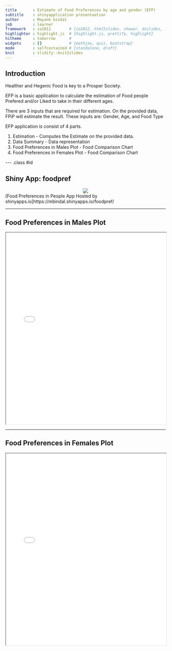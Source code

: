 ```yaml
---
title       : Estimate of Food Preferences by age and gender (EFP)
subtitle    : shinyapplication presentaation
author      : Mayank bindal
job         : learner
framework   : io2012        # {io2012, html5slides, shower, dzslides, ...}
highlighter : highlight.js  # {highlight.js, prettify, highlight}
hitheme     : tomorrow      # 
widgets     : []            # {mathjax, quiz, bootstrap}
mode        : selfcontained # {standalone, draft}
knit        : slidify::knit2slides
---
```


## Introduction

Healther and Hegenic Food is key to a Prosper Society.

EFP is a basic application to calculate the estimation of Food people Prefered and/or Liked to take in their different ages.

There are 3 inputs that are required for estimation. On the provided data, FPiP will estimate the result. These inputs are:
 Gender, Age, and Food Type


EFP application is consist of 4 parts.

1. Estimation - Computes the Estimate on the provided data.
2. Data Summary - Data representation
3. Food Preferences in Males Plot - Food Comparison Chart
4. Food Preferences in Females Plot - Food Comparison Chart


--- .class #id 

##  Shiny App: foodpref

<div style='text-align: center;'>
    <img src='assets/img/Snap3.jpg' />
</div>   
[Food Preferences in People App Hosted by shinyapps.io]https://mbindal.shinyapps.io/foodpref/

---

## Food Preferences in Males Plot

<iframe src="assets/img/m1.html", width=100%, height=600></iframe>

---

## Food Preferences in Females Plot 

<iframe src="assets/img/f1.html", width=100%, height=600></iframe>

